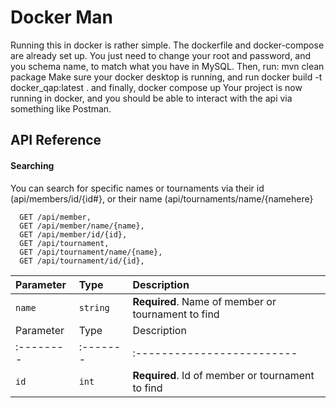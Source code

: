 # Docker Man
Running this in docker is rather simple. The dockerfile and docker-compose are already set up. You just need to change your root and password, and you schema name, to match what you have in MySQL.
Then, run:
mvn clean package
Make sure your docker desktop is running, and run
docker build -t docker_qap:latest .
and finally,
docker compose up
Your project is now running in docker, and you should be able to interact with the api via something like Postman.

## API Reference

#### Searching

You can search for specific names or tournaments via their id (api/members/id/{id#}, or their name (api/tournaments/name/{namehere}


```http
  GET /api/member,
  GET /api/member/name/{name},
  GET /api/member/id/{id},
  GET /api/tournament,
  GET /api/tournament/name/{name},
  GET /api/tournament/id/{id},
```

| Parameter | Type     | Description                |
| :-------- | :------- | :------------------------- |
| `name` | `string` | **Required**. Name of member or tournament to find 
| Parameter | Type     | Description                |
| :-------- | :------- | :------------------------- |
| `id` | `int` | **Required**. Id of member or tournament to find 

